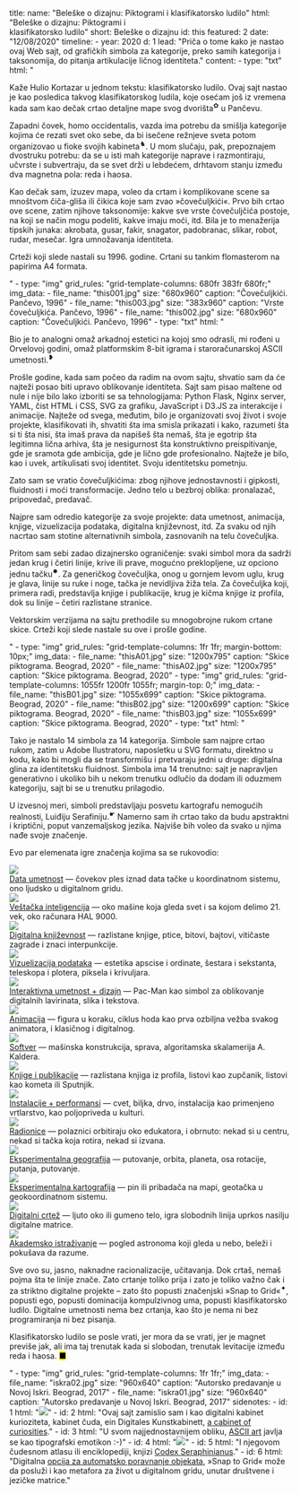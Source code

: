 title: 
    name: "Beleške o dizajnu: Piktogrami i klasifikatorsko ludilo"
    html: "Beleške o dizajnu: Piktogrami i<br>klasifikatorsko ludilo"
    short: Beleške o dizajnu
id: this
featured: 2
date: "12/08/2020"
timeline:
    - year: 2020
      d: 1
lead: "Priča o tome kako je nastao ovaj Web sajt, od grafičkih simbola za kategorije, preko samih kategorija i taksonomija, do pitanja artikulacije ličnog identiteta."
content:
    - type: "txt"
      html: "<p>Kaže Hulio Kortazar u jednom tekstu: <span class='italic-style'>klasifikatorsko ludilo</span>. Ovaj sajt nastao je kao posledica takvog klasifikatorskog ludila, koje osećam još iz vremena kada sam kao dečak crtao detaljne mape svog dvorišta<sup id='s1'>✿</sup> u Pančevu.</p> 
      <p>Zapadni čovek, <span class='italic-style'>homo occidentalis</span>, vazda ima potrebu da smišlja kategorije kojima će rezati svet oko sebe, da bi isečene režnjeve sveta potom organizovao u fioke svojih kabineta<sup id='s2'>♞</sup>. U mom slučaju, pak, prepoznajem dvostruku potrebu: da se u isti mah kategorije naprave i razmontiraju, učvrste i subvertraju, da se svet drži u lebdećem, drhtavom stanju između dva magnetna pola: reda i haosa.</p> 
      <p>Kao dečak sam, izuzev mapa, voleo da crtam i komplikovane scene sa mnoštvom čiča-gliša ili čikica koje sam zvao »čovečuljkići«. Prvo bih crtao ove scene, zatim njihove taksonomije: kakve sve vrste čovečuljčića postoje, na koji se način mogu podeliti, kakve imaju moći, itd. Bila je to menažerija tipskih junaka: akrobata, gusar, fakir, snagator, padobranac, slikar, robot, rudar, mesečar. Igra umnožavanja identiteta.</p>
      <p>Crteži koji slede nastali su 1996. godine. Crtani su tankim flomasterom na papirima A4 formata.</p>"
    - type: "img"
      grid_rules: "grid-template-columns: 680fr 383fr 680fr;"
      img_data:
        - file_name: "this001.jpg"
          size: "680x960"
          caption: "Čovečuljkići. Pančevo, 1996"
        - file_name: "this003.jpg"
          size: "383x960"
          caption: "Vrste čovečuljkića. Pančevo, 1996"
        - file_name: "this002.jpg"
          size: "680x960"
          caption: "Čovečuljkići. Pančevo, 1996"
    - type: "txt"
      html: "<p>Bio je to analogni omaž arkadnoj estetici na kojoj smo odrasli, mi rođeni u Orvelovoj godini, omaž platformskim 8-bit igrama i staroračunarskoj ASCII umetnosti.<sup id='s3'>❥</sup></p>
      <p>Prošle godine, kada sam počeo da radim na ovom sajtu, shvatio sam da će najteži posao biti upravo <span class='italic-style'>oblikovanje identiteta</span>. Sajt sam pisao maltene od nule i nije bilo lako izboriti se sa tehnologijama: Python Flask, Nginx server, YAML, čist HTML i CSS, SVG za grafiku, JavaScript i D3.JS za interakcije i animacije. Najteže od svega, međutim, bilo je organizovati svoj život i svoje projekte, klasifikovati ih, shvatiti šta ima smisla prikazati i kako, razumeti šta si ti šta nisi, šta imaš prava da napišeš šta nemaš, šta je egotrip šta legitimna lična arhiva, šta je nesigurnost šta konstruktivno preispitivanje, gde je sramota gde ambicija, gde je lično gde profesionalno. Najteže je bilo, kao i uvek, artikulisati svoj identitet. Svoju identitetsku pometnju.</p>
      <p>Zato sam se vratio čovečuljkićima: zbog njihove jednostavnosti i gipkosti, fluidnosti i moći transformacije. Jedno telo u bezbroj oblika: pronalazač, pripovedač, predavač.</p>
      <p>Najpre sam odredio kategorije za svoje projekte: data umetnost, animacija, knjige, vizuelizacija podataka, digitalna književnost, itd. Za svaku od njih nacrtao sam stotine alternativnih simbola, zasnovanih na telu čovečuljka.</p>
      <p>Pritom sam sebi zadao dizajnersko ograničenje: svaki simbol mora da sadrži jedan krug i četiri linije, krive ili prave, mogućno preklopljene, uz opciono jednu tačku<sup id='s4'>✹</sup>. Za generičkog čovečuljka, onog u gornjem levom uglu, krug je glava, linije su ruke i noge, tačka je nevidljiva žiža tela. Za čovečuljka koji, primera radi, predstavlja knjige i publikacije, krug je kičma knjige iz profila, dok su linije – četiri razlistane stranice.</p>
      <p>Vektorskim verzijama na sajtu prethodile su mnogobrojne rukom crtane skice. Crteži koji slede nastale su ove i prošle godine.</p>"
    - type: "img"
      grid_rules: "grid-template-columns: 1fr 1fr;
      margin-bottom: 10px;"
      img_data:
        - file_name: "thisA01.jpg"
          size: "1200x795"
          caption: "Skice piktograma. Beograd, 2020"
        - file_name: "thisA02.jpg"
          size: "1200x795"
          caption: "Skice piktograma. Beograd, 2020"
    - type: "img"
      grid_rules: "grid-template-columns: 1055fr 1200fr 1055fr;
      margin-top: 0;"
      img_data:
        - file_name: "thisB01.jpg"
          size: "1055x699"
          caption: "Skice piktograma. Beograd, 2020"
        - file_name: "thisB02.jpg"
          size: "1200x699"
          caption: "Skice piktograma. Beograd, 2020"
        - file_name: "thisB03.jpg"
          size: "1055x699"
          caption: "Skice piktograma. Beograd, 2020"
    - type: "txt"
      html: "<p>Tako je nastalo 14 simbola za 14 kategorija. Simbole sam najpre crtao rukom, zatim u Adobe Ilustratoru, naposletku u SVG formatu, direktno u kodu, kako bi mogli da se transformišu i pretvaraju jedni u druge: digitalna glina za identitetsku fluidnost. Simbola ima 14 trenutno: sajt je napravljen generativno i ukoliko bih u nekom trenutku odlučio da dodam ili oduzmem kategoriju, sajt bi se u trenutku prilagodio.</p>
      <p>U izvesnoj meri, simboli predstavljaju posvetu  kartografu nemogućih realnosti, Luiđiju Serafiniju.<sup id='s5'>☛</sup> Namerno sam ih crtao tako da budu apstraktni i kriptični, poput vanzemaljskog jezika. Najviše bih voleo da svako u njima nađe svoje značenje.</p>
      <p>Evo par elemenata igre značenja kojima sa se rukovodio:</p>
      <div class='all-pictocont'>
      <div class='pictocont'><div class='pictoimage'><img src='/static/media/notes/this/img/pictograms/data-art.jpg'></div><div class='pictotext'><a href='/rad/projekti/category/data-art'>Data umetnost</a> — čovekov ples iznad data tačke u koordinatnom sistemu, ono ljudsko u digitalnom gridu.</div></div>
      <div class='pictocont'><div class='pictoimage'><img src='/static/media/notes/this/img/pictograms/ai.jpg'></div><div class='pictotext'><a href='/rad/projekti/category/ai'>Veštačka inteligencija</a> — oko mašine koja gleda svet i sa kojom delimo 21. vek, oko računara HAL 9000.</div></div>
      <div class='pictocont'><div class='pictoimage'><img src='/static/media/notes/this/img/pictograms/diglit.jpg'></div><div class='pictotext'><a href='/rad/projekti/category/digital-literature'>Digitalna književnost</a> — razlistane knjige, ptice, bitovi, bajtovi, vitičaste zagrade i znaci interpunkcije. </div></div>
      <div class='pictocont'><div class='pictoimage'><img src='/static/media/notes/this/img/pictograms/dataviz.jpg'></div><div class='pictotext'><a href='/rad/projekti/category/dataviz'>Vizuelizacija podataka</a> — estetika apscise i ordinate, šestara i sekstanta, teleskopa i plotera, piksela i krivuljara.</div></div>
      <div class='pictocont'><div class='pictoimage'><img src='/static/media/notes/this/img/pictograms/interactive.jpg'></div><div class='pictotext'><a href='/rad/projekti/category/interactive'>Interaktivna umetnost + dizajn</a> — Pac-Man kao simbol za oblikovanje digitalnih lavirinata, slika i tekstova.</div></div>
      <div class='pictocont'><div class='pictoimage'><img src='/static/media/notes/this/img/pictograms/animation.jpg'></div><div class='pictotext'><a href='/rad/projekti/category/animation'>Animacija</a> — figura u koraku, ciklus hoda kao prva ozbiljna vežba svakog animatora, i klasičnog i digitalnog.</div></div>
      <div class='pictocont'><div class='pictoimage'><img src='/static/media/notes/this/img/pictograms/software.jpg'></div><div class='pictotext'><a href='/rad/projekti/category/software'>Softver</a> — mašinska konstrukcija, sprava, algoritamska skalamerija A. Kaldera.</div></div>
      <div class='pictocont'><div class='pictoimage'><img src='/static/media/notes/this/img/pictograms/books.jpg'></div><div class='pictotext'><a href='/rad/projekti/category/book'>Knjige i publikacije</a> — razlistana knjiga iz profila, listovi kao zupčanik, listovi kao kometa ili Sputnjik.</div></div>
      <div class='pictocont'><div class='pictoimage'><img src='/static/media/notes/this/img/pictograms/installation.jpg'></div><div class='pictotext'><a href='/rad/projekti/category/installation'>Instalacije + performansi</a> — cvet, biljka, drvo, instalacija kao primenjeno vrtlarstvo, kao poljopriveda u kulturi.</div></div>
      <div class='pictocont'><div class='pictoimage'><img src='/static/media/notes/this/img/pictograms/workshop.jpg'></div><div class='pictotext'><a href='/rad/projekti/category/workshop'>Radionice</a> — polaznici orbitiraju oko edukatora, i obrnuto: nekad si u centru, nekad si tačka koja rotira, nekad si izvana.</div></div>
      <div class='pictocont'><div class='pictoimage'><img src='/static/media/notes/this/img/pictograms/geo.jpg'></div><div class='pictotext'><a href='/rad/projekti/category/geography'>Eksperimentalna geografija</a> — putovanje, orbita, planeta, osa rotacije, putanja, putovanje.</div></div>
      <div class='pictocont'><div class='pictoimage'><img src='/static/media/notes/this/img/pictograms/carto.jpg'></div><div class='pictotext'><a href='/rad/projekti/category/cartography'>Eksperimentalna kartografija</a> — pin ili pribadača na mapi, geotačka u geokoordinatnom sistemu.</div></div>
      <div class='pictocont'><div class='pictoimage'><img src='/static/media/notes/this/img/pictograms/crtez.jpg'></div><div class='pictotext'><a href='/rad/projekti/category/drawing'>Digitalni crtež</a> — ljuto oko ili gumeno telo, igra slobodnih linija uprkos nasilju digitalne matrice.</div></div>
      <div class='pictocont'><div class='pictoimage'><img src='/static/media/notes/this/img/pictograms/research.jpg'></div><div class='pictotext'><a href='/rad/projekti/category/research'>Akademsko istraživanje</a> — pogled astronoma koji gleda u nebo, beleži i pokušava da razume.</div></div>
      </div>
      <p>Sve ovo su, jasno, naknadne racionalizacije, učitavanja. Dok crtaš, nemaš pojma šta te linije znače. Zato crtanje toliko prija i zato je toliko važno čak i za striktno digitalne projekte – zato što popusti značenjski »Snap to Grid«<sup id='s6'>✦</sup>, popusti ego, popusti dominacija kompulzivnog uma, popusti <span class='italic-style'>klasifikatorsko ludilo</span>. Digitalne umetnosti nema bez crtanja, kao što je nema ni bez programiranja ni bez pisanja.</p>
      <p>Klasifikatorsko ludilo se posle vrati, jer mora da se vrati, jer je magnet previše jak, ali ima taj trenutak kada si slobodan, trenutak levitacije između reda i haosa. <mark>&#9632;</mark></p>"
    - type: "img"
      grid_rules: "grid-template-columns: 1fr 1fr;"
      img_data:
        - file_name: "iskra02.jpg"
          size: "960x640"
          caption: "Autorsko predavanje u Novoj Iskri. Beograd, 2017"
        - file_name: "iskra01.jpg"
          size: "960x640"
          caption: "Autorsko predavanje u Novoj Iskri. Beograd, 2017"
sidenotes:
    - id: 1
      html: "<a href='/rad/projekti/early-data-art'><img src='/static/media/notes/this/img/map.jpg'></a>"
    - id: 2
      html: "Ovaj sajt zamislio sam i kao digitalni kabinet kurioziteta, kabinet čuda, <span class='italic-style'>ein Digitales Kunstkabinett</span>, <span class='italic-style'><a href='https://en.wikipedia.org/wiki/Cabinet_of_curiosities' target='_blank'>a cabinet of curiosities</a></span>."
    - id: 3
      html: "U svom najjednostavnijem obliku, <a href='https://en.wikipedia.org/wiki/ASCII_art' target='_blank'>ASCII art</a> javlja se kao tipografski emotikon :-)"
    - id: 4
      html: "<a href='/rad/'><img src='/static/media/notes/this/img/flowerchart.jpg'></a>"
    - id: 5
      html: "I njegovom čudesnom atlasu ili enciklopediji, knjizi <span class='italic-style'><a href='http://www.openculture.com/2017/09/an-introduction-to-the-codex-seraphinianus-the-strangest-book-ever-published.html' target='_blank'>Codex Seraphinianus</a></span>."
    - id: 6
      html: "Digitalna <a href='https://docs.gimp.org/2.10/nl/gimp-view-snap-to-grid.html' target='_blank'>opcija za automatsko poravnanje objekata</a>, »Snap to Grid« može da posluži i kao metafora za život u digitalnom gridu, unutar društvene i jezičke matrice."